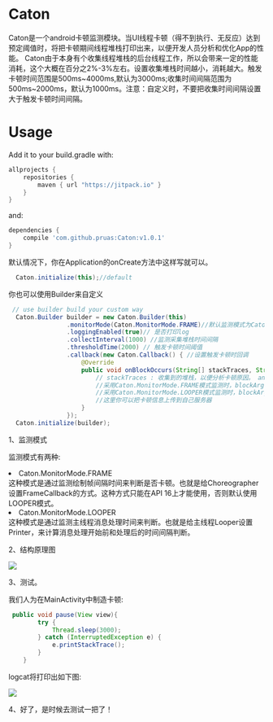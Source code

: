 # Caton
Caton是一个android卡顿监测模块。当UI线程卡顿（得不到执行、无反应）达到预定阈值时，将把卡顿期间线程堆栈打印出来，以便开发人员分析和优化App的性能。
Caton由于本身有个收集线程堆栈的后台线程工作，所以会带来一定的性能消耗，这个大概在百分之2%-3%左右。设置收集堆栈时间越小，消耗越大。触发卡顿时间范围是500ms\~4000ms,默认为3000ms;收集时间间隔范围为500ms\~2000ms，默认为1000ms。注意：自定义时，不要把收集时间间隔设置大于触发卡顿时间间隔。
# Usage
Add it to your build.gradle with:
```gradle
allprojects {
    repositories {
        maven { url "https://jitpack.io" }
    }
}
```
and:

```gradle
dependencies {
    compile 'com.github.pruas:Caton:v1.0.1'
}
```
默认情况下，你在Application的onCreate方法中这样写就可以。
```java
  Caton.initialize(this);//default
```

你也可以使用Builder来自定义

```java
 // use builder build your custom way
  Caton.Builder builder = new Caton.Builder(this)
                .monitorMode(Caton.MonitorMode.FRAME)//默认监测模式为Caton.MonitorMode.LOOPER，这样指定Caton.MonitorMode.FRAME
                .loggingEnabled(true)// 是否打印log
                .collectInterval(1000) //监测采集堆栈时间间隔
                .thresholdTime(2000) // 触发卡顿时间阈值
                .callback(new Caton.Callback() { //设置触发卡顿时回调
                    @Override
                    public void onBlockOccurs(String[] stackTraces, String anr, long... blockArgs) {
                        // stackTraces : 收集到的堆栈，以便分析卡顿原因。 anr : 如果应用发生ANR，这个就我ANR相关信息，没发生ANR，则为空。 
                        //采用Caton.MonitorMode.FRAME模式监测时，blockArgs的size为1，blockArgs[0] 即是发生掉帧的数。
                        //采用Caton.MonitorMode.LOOPER模式监测时，blockArgs的size为2，blockArgs[0] 为UI线程卡顿时间值，blockArgs[1]为在此期间UI线程能执行到的时间。
                        //这里你可以把卡顿信息上传到自己服务器
                    }
                });
  Caton.initialize(builder);
```

1、监测模式

监测模式有两种:

<li>Caton.MonitorMode.FRAME</li>
这种模式是通过监测绘制帧间隔时间来判断是否卡顿。也就是给Choreographer设置FrameCallback的方式。这种方式只能在API 16上才能使用，否则默认使用LOOPER模式。

<li>Caton.MonitorMode.LOOPER</li>
这种模式是通过监测主线程消息处理时间来判断。也就是给主线程Looper设置Printer，来计算消息处理开始前和处理后的时间间隔判断。

2、结构原理图

![](https://github.com/pruas/Caton/blob/master/caton_design.png)

3、测试。

我们人为在MainActivity中制造卡顿:
```java
 public void pause(View view){
        try {
            Thread.sleep(3000);
        } catch (InterruptedException e) {
            e.printStackTrace();
        }
    }
```
logcat将打印出如下图:

![](https://github.com/pruas/Caton/blob/master/caton_log.png)


4、好了，是时候去测试一把了！

